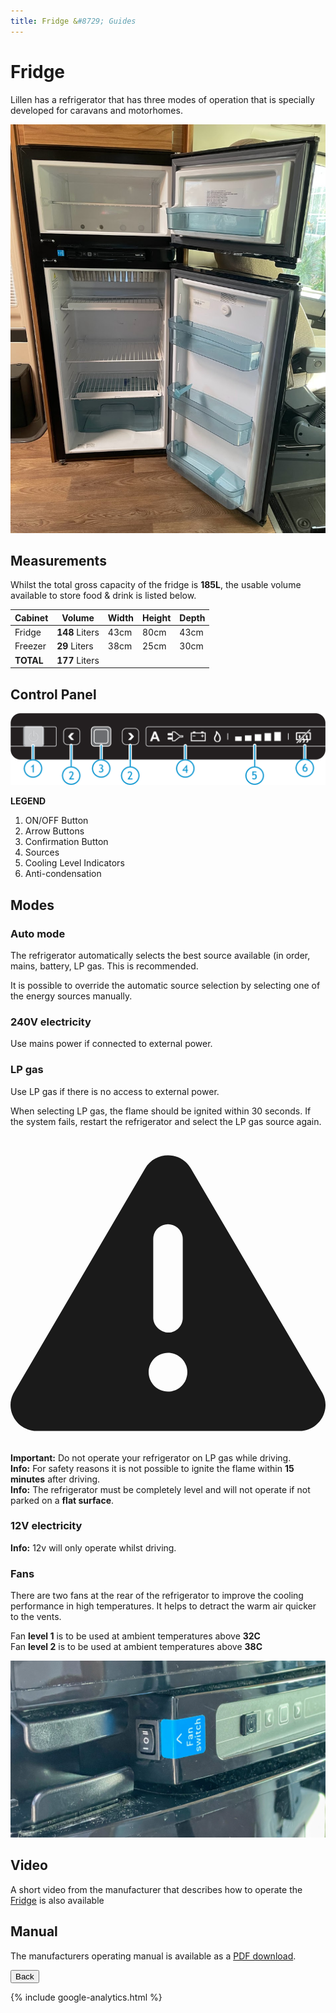 ```yaml
---
title: Fridge &#8729; Guides 
---
```


<link href="../styles/custom.css" rel="stylesheet" />
<link rel="stylesheet" href="https://cdn.jsdelivr.net/npm/bootstrap@4.6.1/dist/css/bootstrap.min.css" integrity="sha384-zCbKRCUGaJDkqS1kPbPd7TveP5iyJE0EjAuZQTgFLD2ylzuqKfdKlfG/eSrtxUkn" crossorigin="anonymous">

# Fridge
Lillen has a refrigerator that has three modes of operation that is specially developed for caravans and motorhomes.

![main-key](images/fridge.jpg)

## Measurements
Whilst the total gross capacity of the fridge is **185L**, the usable volume available to store food & drink is listed below.

| Cabinet | Volume | Width | Height | Depth |
|---|---|---|---|---|
| Fridge | **148** Liters | 43cm | 80cm | 43cm |
| Freezer | **29** Liters | 38cm | 25cm | 30cm |
| **TOTAL** | **177** Liters |

## Control Panel

![main-key](images/fridge-control-panel.png)

**LEGEND**
1. ON/OFF Button
2. Arrow Buttons
3. Confirmation Button
4. Sources
5. Cooling Level Indicators
6. Anti-condensation 

## Modes

### Auto mode
The refrigerator automatically selects the best source available (in order, mains, battery, LP gas. This is recommended. 

It is possible to override the automatic source selection by selecting one of the energy sources manually.

### 240V electricity
Use mains power if connected to external power.

### LP gas
Use LP gas if there is no access to external power.

When selecting LP gas, the flame should be ignited within 30 seconds. If the system fails, restart the refrigerator and select the LP gas source again.

<div class="alert alert-danger">
    <svg class="svg-inline--fa fa-triangle-exclamation fa-w-16" aria-hidden="true" focusable="false" data-prefix="fas" data-icon="triangle-exclamation" role="img" xmlns="http://www.w3.org/2000/svg" viewBox="0 0 512 512"><path fill="currentColor" d="M506.3 417l-213.3-364c-16.33-28-57.54-28-73.98 0l-213.2 364C-10.59 444.9 9.849 480 42.74 480h426.6C502.1 480 522.6 445 506.3 417zM232 168c0-13.25 10.75-24 24-24S280 154.8 280 168v128c0 13.25-10.75 24-23.1 24S232 309.3 232 296V168zM256 416c-17.36 0-31.44-14.08-31.44-31.44c0-17.36 14.07-31.44 31.44-31.44s31.44 14.08 31.44 31.44C287.4 401.9 273.4 416 256 416z"/></svg>  
    <strong>Important:</strong> Do not operate your refrigerator on LP gas while driving.
</div>

<div class="alert alert-info">
    <strong>Info:</strong> For safety reasons it is not possible to ignite the flame within <b>15 minutes</b> after driving.
</div>

<div class="alert alert-info">
    <strong>Info:</strong> The refrigerator must be completely level and will not operate if not parked on a <b>flat surface</b>.
</div>

### 12V electricity

<div class="alert alert-info">
    <strong>Info:</strong> 12v will only operate whilst driving. 
</div>

### Fans
There are two fans at the rear of the refrigerator to improve the cooling performance in high temperatures. 
It helps to detract the warm air quicker to the vents. 

Fan **level 1** is to be used at ambient temperatures above **32C** <br/>
Fan **level 2** is to be used at ambient temperatures above **38C**

![main-key](images/fridge-fan-switch.jpg)


## Video
A short video from the manufacturer that describes how to operate the [Fridge](/videos/fridge.md) is also available 

## Manual
The manufacturers operating manual is available as a [PDF download](/docs/fridge.pdf). 

<a href="/guides/#guides"><button class="nav-button"><i class="arrow arrow-left"></i> Back</button></a>

{% include google-analytics.html %}